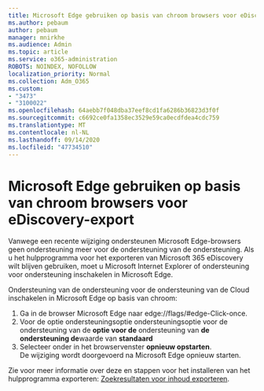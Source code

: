 ```yaml
---
title: Microsoft Edge gebruiken op basis van chroom browsers voor eDiscovery-export
ms.author: pebaum
author: pebaum
manager: mnirkhe
ms.audience: Admin
ms.topic: article
ms.service: o365-administration
ROBOTS: NOINDEX, NOFOLLOW
localization_priority: Normal
ms.collection: Adm_O365
ms.custom:
- "3473"
- "3100022"
ms.openlocfilehash: 64aebb7f048dba37eef8cd1fa6286b36823d3f0f
ms.sourcegitcommit: c6692ce0fa1358ec3529e59ca0ecdfdea4cdc759
ms.translationtype: MT
ms.contentlocale: nl-NL
ms.lasthandoff: 09/14/2020
ms.locfileid: "47734510"
---
```

# <a name="using-microsoft-edge-based-on-chromium-browsers-for-ediscovery-export"></a>Microsoft Edge gebruiken op basis van chroom browsers voor eDiscovery-export

Vanwege een recente wijziging ondersteunen Microsoft Edge-browsers geen ondersteuning meer voor de ondersteuning van de ondersteuning. Als u het hulpprogramma voor het exporteren van Microsoft 365 eDiscovery wilt blijven gebruiken, moet u Microsoft Internet Explorer of ondersteuning voor ondersteuning inschakelen in Microsoft Edge. 

Ondersteuning van de ondersteuning voor de ondersteuning van de Cloud inschakelen in Microsoft Edge op basis van chroom: 
1. Ga in de browser Microsoft Edge naar edge://flags/#edge-Click-once.
2. Voor de optie ondersteuningsoptie ondersteuningsoptie voor de ondersteuning van de **optie voor de** ondersteuning van **de ondersteuning de**waarde van **standaard** 
3. Selecteer onder in het browservenster **opnieuw opstarten**. <br>
 De wijziging wordt doorgevoerd na Microsoft Edge opnieuw starten. 

Zie voor meer informatie over deze en stappen voor het installeren van het hulpprogramma exporteren: [ Zoekresultaten voor inhoud exporteren](https://docs.microsoft.com/microsoft-365/compliance/export-search-results).
